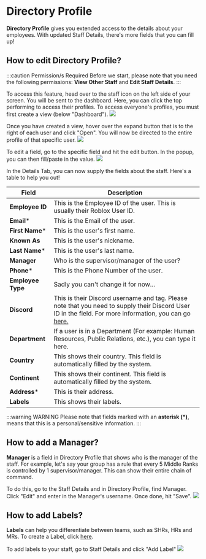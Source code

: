 # Directory Profile
**Directory Profile** gives you extended access to the details about your employees. With updated Staff Details, there's more fields that you can fill up!

## How to edit Directory Profile?
:::caution Permission/s Required
Before we start, please note that you need the following permissions: **View Other Staff** and **Edit Staff Details**.
:::

To access this feature, head over to the staff icon on the left side of your screen. You will be sent to the dashboard. Here, you can click the top performing to access their profiles. To access everyone's profiles, you must first create a view (below "Dashboard").
![](https://cdn.discordapp.com/attachments/1015246364692717609/1028174824318697552/unknown.png)

Once you have created a view, hover over the expand button that is to the right of each user and click "Open". You will now be directed to the entire profile of that specific user.
![](https://cdn.discordapp.com/attachments/1015246364692717609/1028245439155281941/unknown.png)

To edit a field, go to the specific field and hit the edit button. In the popup, you can then fill/paste in the value.
![](https://cdn.discordapp.com/attachments/1015246364692717609/1028268819770261544/unknown.png)

In the Details Tab, you can now supply the fields about the staff. Here's a table to help you out!

| Field | Description |
| -- | -- |
| **Employee ID** |  This is the Employee ID of the user. This is usually their Roblox User ID. |
| **Email*** | This is the Email of the user. |
| **First Name*** | This is the user's first name. |
| **Known As** | This is the user's nickname. |
| **Last Name*** | This is the user's last name. |
| **Manager** | Who is the supervisor/manager of the user? |
| **Phone*** | This is the Phone Number of the user. |
| **Employee Type** | Sadly you can't change it for now... |
| **Discord** | This is their Discord username and tag. Please note that you need to supply their Discord User ID in the field. For more information, you can go [here.](https://docs.hyra.io/guides/staff-management/getting-discord-ids)|
| **Department** | If a user is in a Department (For example: Human Resources, Public Relations, etc.), you can type it here. |
| **Country** | This shows their country. This field is automatically filled by the system. |
| **Continent** | This shows their continent. This field is automatically filled by the system. |
| **Address*** | This is their address. |
| **Labels** | This shows their labels. |

:::warning WARNING
Please note that fields marked with an **asterisk (*)**, means that this is a personal/sensitive information.
:::

## How to add a Manager?
**Manager** is a field in Directory Profile that shows who is the manager of the staff. For example, let's say your group has a rule that every 5 Middle Ranks is controlled by 1 supervisor/manager. This can show their entire chain of command.

To do this, go to the Staff Details and in Directory Profile, find Manager. Click "Edit" and enter in the Manager's username. Once done, hit "Save".
![](https://cdn.discordapp.com/attachments/1015246364692717609/1028271939334193233/staffpf_1.gif)

## How to add Labels?
**Labels** can help you differentiate between teams, such as SHRs, HRs and MRs. To create a Label, click [here](https://docs.hyra.io/guides/workspace-settings/labels). 

To add labels to your staff, go to Staff Details and click "Add Label"
![](https://cdn.discordapp.com/attachments/1015246364692717609/1028279182322565181/label.gif)
